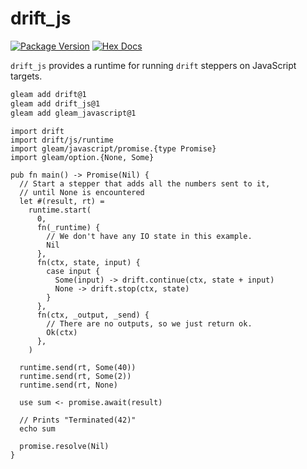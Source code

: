 # drift_js

[![Package Version](https://img.shields.io/hexpm/v/drift_js)](https://hex.pm/packages/drift_js)
[![Hex Docs](https://img.shields.io/badge/hex-docs-ffaff3)](https://hexdocs.pm/drift_js/)

`drift_js` provides a runtime for running `drift` steppers on JavaScript targets.

```sh
gleam add drift@1
gleam add drift_js@1
gleam add gleam_javascript@1
```
```gleam
import drift
import drift/js/runtime
import gleam/javascript/promise.{type Promise}
import gleam/option.{None, Some}

pub fn main() -> Promise(Nil) {
  // Start a stepper that adds all the numbers sent to it,
  // until None is encountered
  let #(result, rt) =
    runtime.start(
      0,
      fn(_runtime) {
        // We don't have any IO state in this example.
        Nil
      },
      fn(ctx, state, input) {
        case input {
          Some(input) -> drift.continue(ctx, state + input)
          None -> drift.stop(ctx, state)
        }
      },
      fn(ctx, _output, _send) {
        // There are no outputs, so we just return ok.
        Ok(ctx)
      },
    )

  runtime.send(rt, Some(40))
  runtime.send(rt, Some(2))
  runtime.send(rt, None)

  use sum <- promise.await(result)

  // Prints "Terminated(42)"
  echo sum

  promise.resolve(Nil)
}
```

